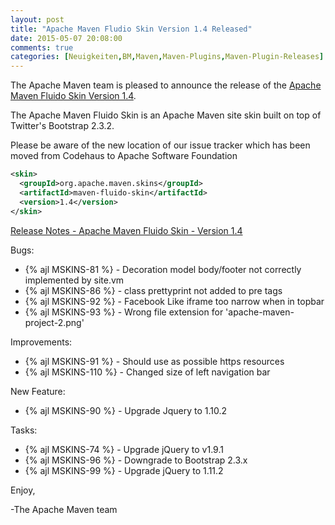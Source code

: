 ```yaml
---
layout: post
title: "Apache Maven Fludio Skin Version 1.4 Released"
date: 2015-05-07 20:08:00
comments: true
categories: [Neuigkeiten,BM,Maven,Maven-Plugins,Maven-Plugin-Releases]
---
```

The Apache Maven team is pleased to announce the release of the 
[Apache Maven Fluido Skin Version 1.4](http://maven.apache.org/skins/maven-fluido-skin/).

The Apache Maven Fluido Skin is an Apache Maven site skin built on top of
Twitter's Bootstrap 2.3.2.

Please be aware of the new location of our issue tracker
which has been moved from Codehaus to Apache Software Foundation

``` xml
<skin>
  <groupId>org.apache.maven.skins</groupId>
  <artifactId>maven-fluido-skin</artifactId>
  <version>1.4</version>
</skin>
```

<!-- more -->

[Release Notes - Apache Maven Fluido Skin - Version 1.4](https://issues.apache.org/jira/secure/ReleaseNote.jspa?projectId=12317926&version=12331574)


Bugs:

 * {% ajl MSKINS-81 %} - Decoration model body/footer not correctly implemented by site.vm
 * {% ajl MSKINS-86 %} - class prettyprint not added to pre tags
 * {% ajl MSKINS-92 %} - Facebook Like iframe too narrow when in topbar
 * {% ajl MSKINS-93 %} - Wrong file extension for 'apache-maven-project-2.png'

Improvements:

 * {% ajl MSKINS-91 %} - Should use as possible https resources
 * {% ajl MSKINS-110 %} - Changed size of left navigation bar

New Feature:

 * {% ajl MSKINS-90 %} - Upgrade Jquery to 1.10.2

Tasks:

 * {% ajl MSKINS-74 %} - Upgrade jQuery to v1.9.1
 * {% ajl MSKINS-96 %} - Downgrade to Bootstrap 2.3.x
 * {% ajl MSKINS-99 %} - Upgrade jQuery to 1.11.2

Enjoy,

-The Apache Maven team
